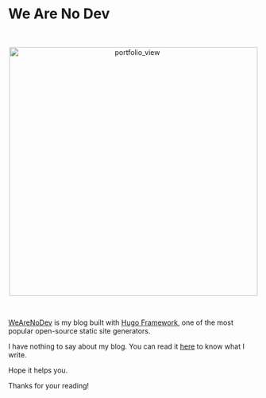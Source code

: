 # We Are No Dev


<br>
<p align="center">
  <img width="500" alt="portfolio_view" src="https://wearenodev.github.io/img/outline-banner.png"/>
</p>
<br>

[WeAreNoDev](https://wearenodev.github.io/) is my blog built with [Hugo Framework](https://gohugo.io/), one of the most popular open-source static site generators.

I have nothing to say about my blog. You can read it [here](https://wearenodev.github.io/) to know what I write.

Hope it helps you.

Thanks for your reading!

